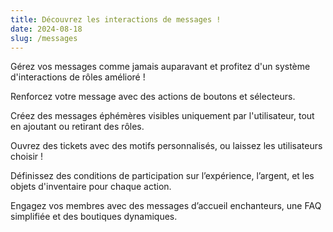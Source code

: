 ```yaml
---
title: Découvrez les interactions de messages !
date: 2024-08-18
slug: /messages
---
```


Gérez vos messages comme jamais auparavant et profitez d'un système d'interactions de rôles amélioré !

Renforcez votre message avec des actions de boutons et sélecteurs.

Créez des messages éphémères visibles uniquement par l'utilisateur, tout en ajoutant ou retirant des rôles.

Ouvrez des tickets avec des motifs personnalisés, ou laissez les utilisateurs choisir !

Définissez des conditions de participation sur l’expérience, l’argent, et les objets d'inventaire pour chaque action.

Engagez vos membres avec des messages d’accueil enchanteurs, une FAQ simplifiée et des boutiques dynamiques.
